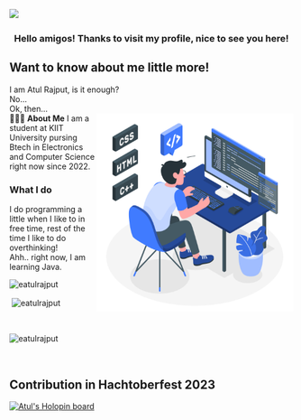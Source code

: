 [![](https://visitcount.itsvg.in/api?id=eatulrajput&label=Profile%20Views&color=1&icon=0&pretty=false)](https://visitcount.itsvg.in)
### <div align="center">Hello amigos! Thanks to visit my profile, nice to see you here!</div>
## Want to know about me little more!
I am Atul Rajput, is it enough?
<br>
No...
<br>
Ok, then...
<br>
👨🏻‍💻 **About Me**<img src="https://raw.githubusercontent.com/eatulrajput/eatulrajput/bd881368cfb536f8d2e7ead22a89490b282fa168/programming-animate.svg" min-width="300px" max-width="300px" width="350px" align="right"> 
I am a student at KIIT University pursing Btech in Electronics and Computer Science right now since 2022.
### What I do
I do programming a little when I like to in free time, rest of the time I like to do overthinking!
<br>
Ahh.. right now, I am learning Java.
<br>
<p><img align="left" src="https://github-readme-stats.vercel.app/api/top-langs?username=eatulrajput&show_icons=true&locale=en&layout=compact" alt="eatulrajput" /></p>
<br>
<p>&nbsp;<img align="center" src="https://github-readme-stats.vercel.app/api?username=eatulrajput&show_icons=true&locale=en" alt="eatulrajput" align="left" /></p>
<br>
<p><img align="center" src="https://github-readme-streak-stats.herokuapp.com/?user=eatulrajput&" alt="eatulrajput" align="left" /></p>

<br>


## Contribution in Hachtoberfest 2023
[![Atul's Holopin board](https://holopin.me/eatulrajput)](https://holopin.io/@eatulrajput)
